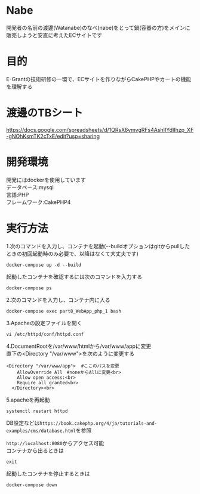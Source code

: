 # Nabe
開発者の名前の渡邊(Watanabe)のなべ(nabe)をとって鍋(容器の方)をメインに販売しようと安直に考えたECサイトです

# 目的
E-Grantの技術研修の一環で、ECサイトを作りながらCakePHPやカートの機能を理解する

# 渡邊のTBシート
https://docs.google.com/spreadsheets/d/1QRsX6vmvgRFs4AshIIYdIIhzp_XF-gNOhKsmTK2cTxE/edit?usp=sharing

# 開発環境
開発にはdockerを使用しています<br>
データベース:mysql<br>
言語:PHP<br>
フレームワーク:CakePHP4

# 実行方法
1.次のコマンドを入力し、コンテナを起動(--buildオプションはgitからpullしたときの初回起動時のみ必要で、以降はなくて大丈夫です)
```
docker-compose up -d --build
```

起動したコンテナを確認するには次のコマンドを入力する

```
docker-compose ps
```
2.次のコマンドを入力し、コンテナ内に入る
```
docker-compose exec part8_WebApp_php_1 bash
```
3.Apacheの設定ファイルを開く
```
vi /etc/httpd/conf/httpd.conf
```

4.DocumentRootを/var/www/htmlから/var/www/appに変更<br>
直下の<Directory "/var/www">を次のように変更する
```
<Directory "/var/www/app">  #ここのパスを変更
    AllowOverride All　#noneからAllに変更<br>
    Allow open access:<br>
    Require all granted<br>
  </Directory><br>
```

5.apacheを再起動
```
systemctl restart httpd
```

DB設定などは`https://book.cakephp.org/4/ja/tutorials-and-examples/cms/database.html`を参照

`http://localhost:8080`からアクセス可能<br>
コンテナから出るときは
```
exit
```
起動したコンテナを停止するときは
```
docker-compose down
```

